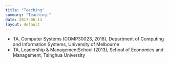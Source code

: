 ```yaml
---
title: "Teaching"
summary: "Teaching."
date: 2017-06-13
layout: default
---
```

<ul>
<li> TA, Computer Systems (COMP30023, 2016), Department of Computing and Information Systems, University of Melbourne</li>
<li> TA, Leadership & ManagementSchool (2013), School of Economics and Management, Tsinghua University</li>
</ul>